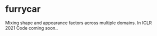 # furrycar
Mixing shape and appearance factors across multiple domains. In ICLR 2021
Code coming soon..
